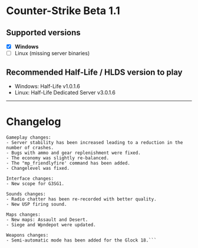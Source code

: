 # Counter-Strike Beta 1.1

## Supported versions
- [x] **Windows**
- [ ] Linux (missing server binaries)

## Recommended Half-Life / HLDS version to play
- Windows: Half-Life v1.0.1.6 
- Linux: Half-Life Dedicated Server v3.0.1.6

_____

# Changelog

```
Gameplay changes:
- Server stability has been increased leading to a reduction in the number of crashes.
- Bugs with ammo and gear replenishment were fixed.
- The economy was slightly re-balanced.
- The "mp_friendlyfire' command has been added.
- Changelevel was fixed.

Interface changes:
- New scope for G3SG1.

Sounds changes:
- Radio chatter has been re-recorded with better quality.
- New USP firing sound.

Maps changes:
- New maps: Assault and Desert.
- Siege and Wpndepot were updated.

Weapons changes:
- Semi-automatic mode has been added for the Glock 18.```
